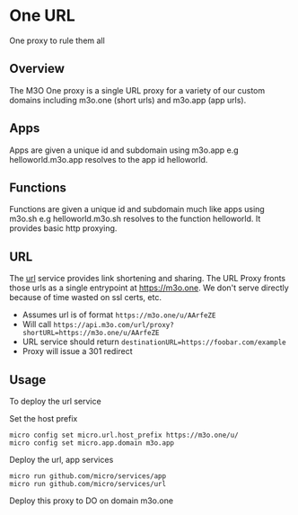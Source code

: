 # One URL

One proxy to rule them all

## Overview

The M3O One proxy is a single URL proxy for a variety of our custom domains including m3o.one (short urls) and m3o.app (app urls).

## Apps

Apps are given a unique id and subdomain using m3o.app e.g helloworld.m3o.app resolves to the app id helloworld.

## Functions

Functions are given a unique id and subdomain much like apps using m3o.sh e.g helloworld.m3o.sh resolves to the 
function helloworld. It provides basic http proxying.

## URL

The [url](https://github.com/micro/services) service provides link shortening and sharing. The URL Proxy fronts those urls 
as a single entrypoint at https://m3o.one. We don't serve directly because of time wasted on ssl certs, etc.

- Assumes url is of format `https://m3o.one/u/AArfeZE`
- Will call `https://api.m3o.com/url/proxy?shortURL=https://m3o.one/u/AArfeZE`
- URL service should return `destinationURL=https://foobar.com/example`
- Proxy will issue a 301 redirect

## Usage

To deploy the url service

Set the host prefix

```
micro config set micro.url.host_prefix https://m3o.one/u/
micro config set micro.app.domain m3o.app
```

Deploy the url, app services

```
micro run github.com/micro/services/app
micro run github.com/micro/services/url
```

Deploy this proxy to DO on domain m3o.one

